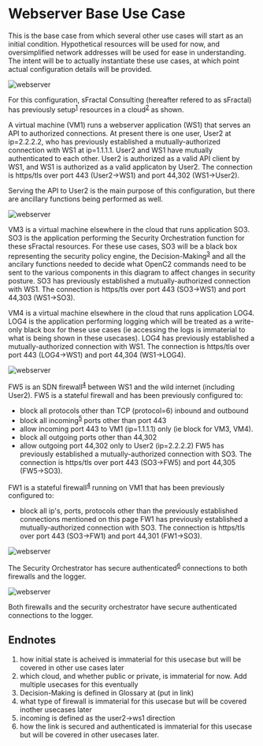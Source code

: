 # Webserver Base Use Case
This is the base case from which several other use cases will start as an initial condition.
Hypothetical resources will be used for now, and oversimplified network addresses will be
used for ease in understanding. 
The intent will be to actually instantiate these use cases, at which point actual configuration
details will be provided.

![webserver](https://raw.githubusercontent.com/oasis-tcs/openc2-lsc-usecases/master/sFractalConsulting/images/01.web.png)

For this configuration, sFractal Consulting (hereafter refered to as sFractal) has previously 
setup<sup>[1](#endnote1)</sup>
resources in a cloud<sup>[2](#endnote2)</sup>
as shown.

A virtual machine (VM1) runs a webserver application (WS1) 
that serves an API to authorized connections.
At present there is one user, User2 at ip=2.2.2.2, 
who has previously established a mutually-authorized 
connection with WS1 at ip=1.1.1.1.
User2 and WS1 have mutually authenticated to each other.
User2 is authorized as a valid API client by WS1, 
and WS1 is authorized as a valid applicaton by User2.
The connection is https/tls over port 443 (User2->WS1) and port 44,302 (WS1->User2).

Serving the API to User2 is the main purpose of this configuration, 
but there are ancillary functions being performed as well.

![webserver](https://raw.githubusercontent.com/oasis-tcs/openc2-lsc-usecases/master/sFractalConsulting/images/02.ancilary.png)

VM3 is a virtual machine elsewhere in the cloud that runs application SO3.
SO3 is the application performing the Security Orchestration 
function for these sFractal resources.
For these use cases, SO3 will be a black box representing 
the security policy engine, the Decision-Making<sup>[3](#endnote3)</sup>
and all the ancilary functions needed to 
decide what OpenC2 commands need to be sent to the various components in this diagram
to affect changes in security posture.
SO3 has previously established a mutually-authorized connection with WS1.
The connection is https/tls over port 443 (SO3->WS1) and port 44,303 (WS1->SO3).

VM4 is a virtual machine elsewhere in the cloud that runs application LOG4.
LOG4 is the application performing logging which will be treated as a write-only
black box for these use cases (ie accessing the logs is immaterial to what is being
shown in these usecases).
LOG4 has previously established a mutually-authorized connection with WS1.
The connection is https/tls over port 443 (LOG4->WS1) and port 44,304 (WS1->LOG4).

![webserver](https://raw.githubusercontent.com/oasis-tcs/openc2-lsc-usecases/master/sFractalConsulting/images/03.fw.png)

FW5 is an SDN firewall<sup>[4](#endnote4)</sup> between WS1 and the wild internet (including User2).
FW5 is a stateful firewall and has been previously configured to:
 * block all protocols other than TCP (protocol=6) inbound and outbound
 * block all incoming<sup>[5](#endnote5)</sup> ports other than port 443
 * allow incoming port 443 to VM1 (ip=1.1.1.1) only (ie block for VM3, VM4).
 * block all outgoing ports other than 44,302
 * allow outgoing port 44,302 only to User2 (ip=2.2.2.2)
FW5 has previously established a mutually-authorized connection with SO3.
The connection is https/tls over port 443 (SO3->FW5) and port 44,305 (FW5->SO3).

FW1 is a stateful firewall<sup>[4](#endnote4)</sup> running on VM1
that has been previously configured to:
 * block all ip's, ports, protocols other than the previously established connections mentioned on this page
FW1 has previously established a mutually-authorized connection with SO3.
The connection is https/tls over port 443 (SO3->FW1) and port 44,301 (FW1->SO3).

![webserver](https://raw.githubusercontent.com/oasis-tcs/openc2-lsc-usecases/master/sFractalConsulting/images/04.so.png)

The Security Orchestrator has secure authenticated<sup>[6](#endnote6)</sup>
connections to both firewalls and the logger.

![webserver](https://raw.githubusercontent.com/oasis-tcs/openc2-lsc-usecases/master/sFractalConsulting/images/05.log.png)

Both firewalls and the security orchestrator have secure authenticated connections to the logger.

## Endnotes
 1. <a name="endnote1">how</a> initial state is acheived is immaterial for this usecase but will be covered in other use cases later
 2. <a name="endnote2">which</a> cloud, and whether public or private, is immaterial for now. Add multiple usecases for this eventually
 3. <a name="endnote3">Decision-Making</a> is defined in Glossary at (put in link)
 4. <a name="endnote4">what</a> type of firewall is immaterial for this usecase but will be covered inother usecases later
 5. <a name="endnote5">incoming</a> is defined as the user2->ws1 direction
 6. <a name="endnote6">how</a> the link is secured and authenticated is immaterial for this usecase but will be covered in other usecases later.
